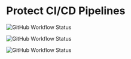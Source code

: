 # Protect CI/CD Pipelines

![GitHub Workflow Status](https://img.shields.io/github/workflow/status/felipecosta09/demo-cloud-one/infrastructure-deploy?label=Cloud%20One%20Conformity&logo=trend-micro&logoColor=red&style=flat-square)

![GitHub Workflow Status](https://img.shields.io/github/workflow/status/felipecosta09/demo-cloud-one/aws-pipeline?label=Cloud%20One%20AWS%20Pipeline&logo=trend-micro&logoColor=red&style=flat-square)

![GitHub Workflow Status](https://img.shields.io/github/workflow/status/felipecosta09/demo-cloud-one/azure-pipeline?label=Cloud%20One%20Azure%20Pipelinelogo=trend-micro&logoColor=red&style=flat-square)
